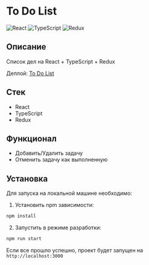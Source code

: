 # To Do List

![React](https://img.shields.io/badge/-React-61daf8?logo=react&logoColor=black)
![TypeScript](https://img.shields.io/badge/-TypeScript-e34f26?logo=typescript&logoColor=white)
![Redux](https://img.shields.io/badge/-redux-1572b6?logo=redux&logoColor=white)

## Описание

Список дел на React + TypeScript + Redux</br>

Деплой: [To Do List](https://rizametovd.github.io/typescript-todo-list/)</br>

## Стек

- React
- TypeScript
- Redux

## Функционал

- Добавить/Удалить задачу
- Отменить задачу как выполненную

## Установка

Для запуска на локальной машине необходимо:</br>

1. Установить npm зависимости:</br>

```sh
npm install
```

2. Запустить в режиме разработки:</br>

```sh
npm run start
```

Если все прошло успешно, проект будет запущен на `http://localhost:3000`
